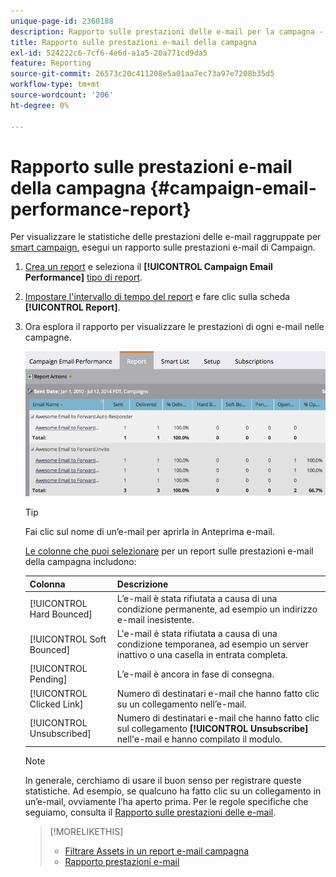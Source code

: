 ```yaml
---
unique-page-id: 2360188
description: Rapporto sulle prestazioni delle e-mail per la campagna - Documenti Marketo - Documentazione del prodotto
title: Rapporto sulle prestazioni e-mail della campagna
exl-id: 524222c6-7cf6-4e6d-a1a5-20a771cd9da5
feature: Reporting
source-git-commit: 26573c20c411208e5a01aa7ec73a97e7208b35d5
workflow-type: tm+mt
source-wordcount: '206'
ht-degree: 0%

---
```


# Rapporto sulle prestazioni e-mail della campagna {#campaign-email-performance-report}

Per visualizzare le statistiche delle prestazioni delle e-mail raggruppate per [smart campaign](/help/marketo/product-docs/core-marketo-concepts/smart-campaigns/creating-a-smart-campaign/understanding-batch-and-trigger-smart-campaigns.md), esegui un rapporto sulle prestazioni e-mail di Campaign.

1. [Crea un report](/help/marketo/product-docs/reporting/basic-reporting/creating-reports/create-a-report-in-a-program.md) e seleziona il **[!UICONTROL Campaign Email Performance]** [tipo di report](/help/marketo/product-docs/reporting/basic-reporting/report-types/report-type-overview.md).

1. [Impostare l&#39;intervallo di tempo del report](/help/marketo/product-docs/reporting/basic-reporting/editing-reports/change-a-report-time-frame.md) e fare clic sulla scheda **[!UICONTROL Report]**.

1. Ora esplora il rapporto per visualizzare le prestazioni di ogni e-mail nelle campagne.

   ![](assets/image2014-9-16-16-3a19-3a59.png)

   >[!TIP]
   >
   >Fai clic sul nome di un’e-mail per aprirla in Anteprima e-mail.

   [Le colonne che puoi selezionare](/help/marketo/product-docs/reporting/basic-reporting/editing-reports/select-report-columns.md) per un report sulle prestazioni e-mail della campagna includono:

   | Colonna | Descrizione |
   |---|---|
   | [!UICONTROL Hard Bounced] | L’e-mail è stata rifiutata a causa di una condizione permanente, ad esempio un indirizzo e-mail inesistente. |
   | [!UICONTROL Soft Bounced] | L&#39;e-mail è stata rifiutata a causa di una condizione temporanea, ad esempio un server inattivo o una casella in entrata completa. |
   | [!UICONTROL Pending] | L’e-mail è ancora in fase di consegna. |
   | [!UICONTROL Clicked Link] | Numero di destinatari e-mail che hanno fatto clic su un collegamento nell’e-mail. |
   | [!UICONTROL Unsubscribed] | Numero di destinatari e-mail che hanno fatto clic sul collegamento **[!UICONTROL Unsubscribe]** nell&#39;e-mail e hanno compilato il modulo. |

   >[!NOTE]
   >
   >In generale, cerchiamo di usare il buon senso per registrare queste statistiche. Ad esempio, se qualcuno ha fatto clic su un collegamento in un’e-mail, ovviamente l’ha aperto prima. Per le regole specifiche che seguiamo, consulta il [Rapporto sulle prestazioni delle e-mail](/help/marketo/product-docs/email-marketing/email-programs/email-program-data/email-performance-report.md).

   >[!MORELIKETHIS]
   >
   >* [Filtrare Assets in un report e-mail campagna](/help/marketo/product-docs/reporting/basic-reporting/report-activity/filter-assets-in-a-campaign-email-reports.md)
   >* [Rapporto prestazioni e-mail](/help/marketo/product-docs/email-marketing/email-programs/email-program-data/email-performance-report.md)
